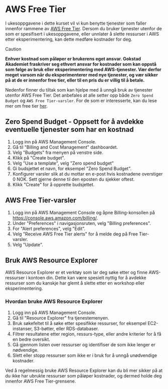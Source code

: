 # AWS Free Tier

I ukesoppgavene i dette kurset vil vi kun benytte tjenester som faller innenfor rammene av [AWS Free Tier](https://aws.amazon.com/free/). Dersom du bruker tjenester utenfor de som er spesifisert i ukesoppgavene, eller unnlater å slette ressurser i AWS etter eksperimentering, kan dette medføre kostnader for deg.

> [!CAUTION]
> **Enhver kostnad som påløper er brukerens eget ansvar. Gokstad Akademiet fraskriver seg ethvert ansvar for kostnader som kan oppstå som følge av bruk eller eksperimentering med AWS-tjenester. Vær derfor meget varsom når du eksperimenterer med nye tjenester, og vær sikker på at de er innenfor free tier, eller til en pris du er villig til å betale.**

Nedenfor finner du tiltak som kan hjelpe med å unngå bruk av tjenester utenfor AWS Free Tier. Det anbefales at alle setter opp både `Zero Spend Budget` og `AWS Free Tier-varsler`. For de som er interesserte, kan du lese mer om free tier [her](https://docs.aws.amazon.com/awsaccountbilling/latest/aboutv2/tracking-free-tier-usage.html).

## Zero Spend Budget - Oppsett for å avdekke eventuelle tjenester som har en kostnad

1. Logg inn på AWS Management Console.
2. Gå til "Billing and Cost Management" dashboardet.
3. Velg "Budgets" fra menyen på venstre side.
4. Klikk på "Create budget".
5. Velg "Use a template", velg "Zero spend budget"
6. Gi budsjettet et navn, for eksempel "Zero Spend Budget".
8. Konfigurer varsler slik at du mottar en e-post hvis kostnadene overstiger 0 NOK. Sett gjerne denne til den eposten du sjekker oftest. 
9. Klikk "Create" for å opprette budsjettet.

## AWS Free Tier-varsler

1. Logg inn på AWS Management Console og åpne Billing-konsollen på https://console.aws.amazon.com/billing/.
2. Under "Preferences" i navigasjonsruten, velg "Billing preferences".
3. For "Alert preferences", velg "Edit".
4. Velg "Receive AWS Free Tier alerts" for å melde deg på Free Tier-varsler. 
5. Velg "Update".

## Bruk AWS Resource Explorer

AWS Resource Explorer er et verktøy som lar deg søke etter og finne AWS-ressurser i kontoen din. Dette kan være spesielt nyttig for å avdekke ressurser som du kanskje har glemt å slette etter en workshop eller eksperimentering.

### Hvordan bruke AWS Resource Explorer

1. Logg inn på AWS Management Console.
2. Gå til "Resource Explorer" fra tjenestemenyen.
3. Bruk søkefeltet til å søke etter spesifikke ressurser, for eksempel EC2-instanser, S3-bøtter, eller RDS-databaser.
4. Filtrer resultatene etter region, ressurs-type, eller andre kriterier for å få en bedre oversikt.
5. Gå gjennom listen over ressurser og identifiser de som ikke lenger er nødvendige.
6. Slett eller stopp ressurser som ikke er i bruk for å unngå unødvendige kostnader.

Ved å regelmessig bruke AWS Resource Explorer kan du bli mer sikker på at du ikke har ubrukte ressurser som påløper kostnader, og dermed holde deg innenfor AWS Free Tier-grensene.